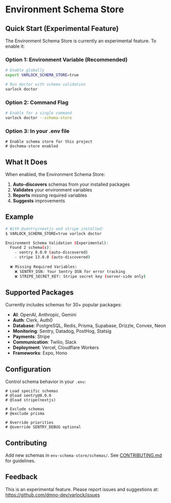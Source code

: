 # Environment Schema Store

## Quick Start (Experimental Feature)

The Environment Schema Store is currently an experimental feature. To enable it:

### Option 1: Environment Variable (Recommended)
```bash
# Enable globally
export VARLOCK_SCHEMA_STORE=true

# Run doctor with schema validation
varlock doctor
```

### Option 2: Command Flag
```bash
# Enable for a single command
varlock doctor --schema-store
```

### Option 3: In your .env file
```env
# Enable schema store for this project
# @schema-store enabled
```

## What It Does

When enabled, the Environment Schema Store:

1. **Auto-discovers** schemas from your installed packages
2. **Validates** your environment variables
3. **Reports** missing required variables
4. **Suggests** improvements

## Example

```bash
# With @sentry/nextjs and stripe installed:
$ VARLOCK_SCHEMA_STORE=true varlock doctor

Environment Schema Validation (Experimental):
  Found 2 schema(s):
    - sentry 8.0.0 (auto-discovered)
    - stripe 13.0.0 (auto-discovered)
  
  ❌ Missing Required Variables:
    ❌ SENTRY_DSN: Your Sentry DSN for error tracking
    ❌ STRIPE_SECRET_KEY: Stripe secret key (server-side only)
```

## Supported Packages

Currently includes schemas for 30+ popular packages:
- **AI**: OpenAI, Anthropic, Gemini
- **Auth**: Clerk, Auth0
- **Database**: PostgreSQL, Redis, Prisma, Supabase, Drizzle, Convex, Neon
- **Monitoring**: Sentry, Datadog, PostHog, Statsig
- **Payments**: Stripe
- **Communication**: Twilio, Slack
- **Deployment**: Vercel, Cloudflare Workers
- **Frameworks**: Expo, Hono

## Configuration

Control schema behavior in your `.env`:

```env
# Load specific schemas
# @load sentry@8.0.0
# @load stripe(nextjs)

# Exclude schemas
# @exclude prisma

# Override priorities
# @override SENTRY_DEBUG optional
```

## Contributing

Add new schemas in `env-schema-store/schemas/`. See [CONTRIBUTING.md](../../env-schema-store/CONTRIBUTING.md) for guidelines.

## Feedback

This is an experimental feature. Please report issues and suggestions at:
https://github.com/dmno-dev/varlock/issues
